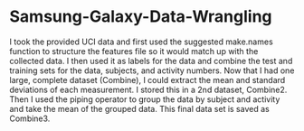 # Samsung-Galaxy-Data-Wrangling
  I took the provided UCI data and first used the suggested make.names function to structure the features file so it would match up with the collected data. I then used it as labels for the data and combine the test and training sets for the data, subjects, and activity numbers. Now that I had one large, complete dataset (Combine), I could extract the mean and standard deviations of each measurement. I stored this in a 2nd dataset, Combine2. Then I used the piping operator to group the data by subject and activity and take the mean of the grouped data. This final data set is saved as Combine3.
